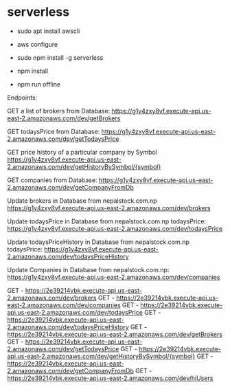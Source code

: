 # serverless


- sudo apt install awscli

- aws configure

- sudo npm install -g serverless

- npm install

- npm run offline

Endpoints:

GET a list of brokers from Database:
https://g1y4zxy8vf.execute-api.us-east-2.amazonaws.com/dev/getBrokers

GET todaysPrice from Database:
https://g1y4zxy8vf.execute-api.us-east-2.amazonaws.com/dev/getTodaysPrice

GET price history of a particular company by Symbol
https://g1y4zxy8vf.execute-api.us-east-2.amazonaws.com/dev/getHistoryBySymbol/{symbol}

GET companies from Database:
https://g1y4zxy8vf.execute-api.us-east-2.amazonaws.com/dev/getCompanyFromDb

Update brokers in Database from nepalstock.com.np
https://g1y4zxy8vf.execute-api.us-east-2.amazonaws.com/dev/brokers

Update todaysPrice in Database from nepalstock.com.np todaysPrice:
https://g1y4zxy8vf.execute-api.us-east-2.amazonaws.com/dev/todaysPrice

Update todaysPriceHistory in Database from nepalstock.com.np todaysPrice:
https://g1y4zxy8vf.execute-api.us-east-2.amazonaws.com/dev/todaysPriceHistory

Update Companies in Database from nepalstock.com.np:
https://g1y4zxy8vf.execute-api.us-east-2.amazonaws.com/dev/companies

 GET - https://2e39214vbk.execute-api.us-east-2.amazonaws.com/dev/brokers                                                                                                GET - https://2e39214vbk.execute-api.us-east-2.amazonaws.com/dev/companies                                                                                              GET - https://2e39214vbk.execute-api.us-east-2.amazonaws.com/dev/todaysPrice                                                                                            GET - https://2e39214vbk.execute-api.us-east-2.amazonaws.com/dev/todaysPriceHistory                                                                                     GET - https://2e39214vbk.execute-api.us-east-2.amazonaws.com/dev/getBrokers                                                                                             GET - https://2e39214vbk.execute-api.us-east-2.amazonaws.com/dev/getTodaysPrice                                                                                         GET - https://2e39214vbk.execute-api.us-east-2.amazonaws.com/dev/getHistoryBySymbol/{symbol}                                                                            GET - https://2e39214vbk.execute-api.us-east-2.amazonaws.com/dev/getCompanyFromDb                                                                                       GET - https://2e39214vbk.execute-api.us-east-2.amazonaws.com/dev/hiUsers  

